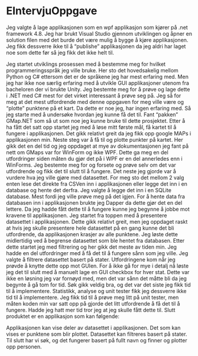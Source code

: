 # EIntervjuOppgave
Jeg valgte å lage applikasjonen som en wpf applikasjon som kjører på .net framework 4.8. Jeg har brukt Visual Studio gjennom utviklingen og åpner en solution filen med det burde det være mulig å bygge å kjøre applikasjonen. Jeg fikk dessverre ikke til å “publishe” applikasjonen da jeg aldri har laget noe som dette før så jeg fikk det ikke helt til.  

 

Jeg startet utviklings prosessen med å bestemme meg for hvilket programmeringsspråk jeg ville bruke. Her sto det hovedsakelig mellom Python og C# ettersom det er de språkene jeg har mest erfaring med. Men jeg har ikke noe særlig erfaring med å utvikle GUI applikasjoner utenom fra bacheloren der vi brukte Unity. Jeg bestemte meg for å prøve og lage dette i .NET med C# mest for det virket interessant å prøve seg på.  Jeg så for meg at det mest utfordrende med denne oppgaven for meg ville være og “plotte” punktene på et kart. Da dette er noe jeg, har ingen erfaring med. Så jeg starte med å undersøke hvordan jeg kunne få det til. Fant “pakken” GMap.NET som så ut som noe jeg kunne bruke til dette prosjektet. Etter å ha fått det satt opp startet jeg med å løse mitt første mål, få kartet til å fungere i applikasjonen. Det gikk relativt greit da jeg fikk opp google MAPs i applikasjonen min. Neste steg var å få til og plotte punkter på kartet. Her gikk det en del tid og jeg oppdaget at mye av dokumentasjonen jeg fant på nett om GMaps var for WinForm og ikke WPF. Dette ga meg en del utfordringer siden måten du gjør det på i WPF er en del annerledes enn i WinForms. Jeg bestemte meg for og forsete og prøve selv om det var utfordrende og fikk det til slutt til å fungere. Det neste jeg gjorde var å vurdere hva jeg ville gjøre med datasettet.  For meg sto det mellom 2 valg enten lese det direkte fra CSVen inn i applikasjonen eller legge det inn i en database og hente det derfra. Jeg valgte å legge det inn i en SQLite database. Mest fordi jeg ville prøve meg på det igjen. For å hente data fra databasen inn i applikasjonen brukte jeg Dapper da dette gjør det en del lettere. Da jeg hadde fått dette til å fungere kunne jeg begynne å jobbe mot kravene til applikasjonen. Jeg startet fra toppen med å presentere datasettet i applikasjonen. Dette gikk relativt greit, men jeg oppdaget raskt at hvis jeg skulle presentere hele datasettet på en gang kunne det bli utfordrende, da applikasjonen krasjer av alle punktene. Jeg løste dette midlertidig ved å begrense datasettet som ble hentet fra databasen. Etter dette startet jeg med filtrering og her gikk det meste av tiden min. Jeg hadde en del utfordringer med å få det til å fungere sånn som jeg ville. Jeg valgte å filtrere datasettet basert på stater. Utfordringene kom når jeg prøvde å knytte dette opp mot GUIen. For å ikke gå for mye i detalj nå løste jeg det til slutt med å manuelt lage en GUI checkbox for hver stat. Dette var ikke en løsning jeg var fornøyd med, men det var sånn det måtte bli da jeg begynte å gå tom for tid. Søk gikk veldig bra, og det var det siste jeg fikk tid til å implementere. Statistikk, analyse og unit tester fikk jeg dessverre ikke tid til å implementere. Jeg fikk tid til å prøve meg litt på unit tester, men måten koden min var satt opp på gjorde det litt utfordrende å få det til å fungere. Hadde jeg hatt mer tid tror jeg at jeg skulle fått dette til. Slutt produktet er en applikasjon som kan følgende: 

 

Applikasjonen kan vise deler av datasettet i applikasjonen. Det som kan vises er punktene som blir plottet. Datasettet kan filtreres basert på stater. Til slutt har vi søk, og det fungerer basert på fullt navn og finner og plotter opp personen.  
